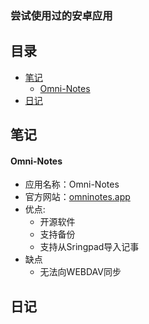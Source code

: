 ### 尝试使用过的安卓应用

## 目录
- [笔记](#笔记)
    - [Omni-Notes](#Omni-Notes) 
- [日记](#日记)


## 笔记

#### Omni-Notes
- 应用名称：Omni-Notes
- 官方网站：[omninotes.app](https://omninotes.app/) 
- 优点:
    - 开源软件
    - 支持备份
    - 支持从Sringpad导入记事
- 缺点
    - 无法向WEBDAV同步


## 日记


